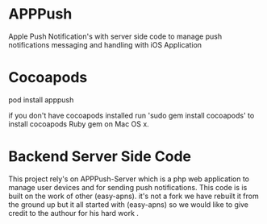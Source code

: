 APPPush
=======

Apple Push Notification's with server side code to manage push notifications messaging and handling with iOS Application

Cocoapods
=========
pod install apppush

if you don't have cocoapods installed run 'sudo gem install cocoapods' to install cocoapods Ruby gem on Mac OS x.

Backend Server Side Code
========================
This project rely's on APPPush-Server which is a php web application to manage user devices and for sending push notifications. This code is is built on the work of other (easy-apns). it's not a fork we have rebuilt it from the ground up but it all started with (easy-apns) so we would like to give credit to the authour for his hard work .
